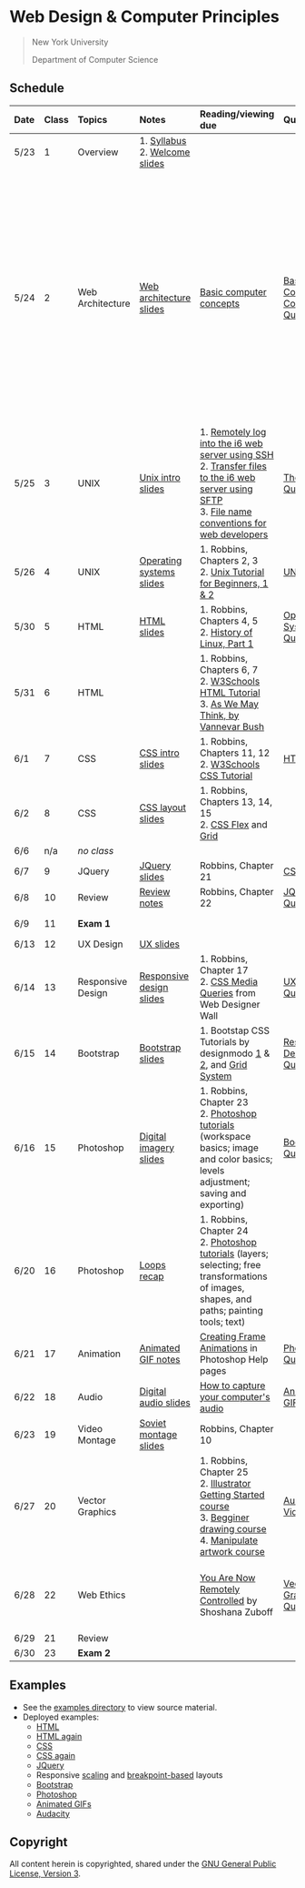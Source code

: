 # Web Design & Computer Principles

> New York University
>
> Department of Computer Science

## Schedule

| Date | Class | Topics            | Notes                                                                                                           | Reading/viewing due                                                                                                                                                                                                                                                                                                                                              | Quiz due                                                            | Assignment due                                                                                                                                                                                                                                                                                                                                                                                                                                                                                                                                                                                                                                             |
| :--- | :---- | :---------------- | :-------------------------------------------------------------------------------------------------------------- | :--------------------------------------------------------------------------------------------------------------------------------------------------------------------------------------------------------------------------------------------------------------------------------------------------------------------------------------------------------------- | :------------------------------------------------------------------ | :--------------------------------------------------------------------------------------------------------------------------------------------------------------------------------------------------------------------------------------------------------------------------------------------------------------------------------------------------------------------------------------------------------------------------------------------------------------------------------------------------------------------------------------------------------------------------------------------------------------------------------------------------------- |
| 5/23 | 1     | Overview          | 1. [Syllabus](syllabus.md)<br />2. [Welcome slides](https://nyu-computer-science.github.io/web-design/welcome/) |                                                                                                                                                                                                                                                                                                                                                                  |                                                                     |                                                                                                                                                                                                                                                                                                                                                                                                                                                                                                                                                                                                                                                            |
| 5/24 | 2     | Web Architecture  | [Web architecture slides](https://nyu-computer-science.github.io/web-design/web-architecture/)                  | [Basic computer concepts](https://knowledge.kitchen/Basic_computer_concepts)                                                                                                                                                                                                                                                                                     | [Basic Computer Concepts Quiz](https://forms.gle/5XXNtFUZ9JDicTqf8) | 1. [Complete consent form](https://goo.gl/forms/uxxgA3D9F3kA0KAR2)<br />2. [Join Slack](https://join.slack.com/t/nyu-webdesign/shared_invite/zt-19eh80cyc-5Hhk49l8xvuq~NeF1YNiiw)<br />3. Create [GitHub](https://github.com/) account<br />4. Install [Visual Studio Code](https://code.visualstudio.com/), [Live Share Extension Pack](https://marketplace.visualstudio.com/items?itemName=MS-vsliveshare.vsliveshare-pack) and the [Live Server](https://marketplace.visualstudio.com/items?itemName=ritwickdey.LiveServer) extension<br />5. [Change file extension settings](https://knowledge.kitchen/File_extension_settings_under_Windows_and_Mac) |
| 5/25 | 3     | UNIX              | [Unix intro slides](dhttps://nyu-computer-science.github.io/web-design/unix-intro/)                             | 1. [Remotely log into the i6 web server using SSH](https://knowledge.kitchen/Remotely_log_into_the_i6_web_server)<br />2. [Transfer files to the i6 web server using SFTP](https://knowledge.kitchen/Transfer_files_to_the_i6_web_server)<br />3. [File name conventions for web developers](https://knowledge.kitchen/File_name_conventions_for_web_developers) | [The Web Quiz](https://forms.gle/Y8KM6HfRjLiEUts89)                 |                                                                                                                                                                                                                                                                                                                                                                                                                                                                                                                                                                                                                                                            |
| 5/26 | 4     | UNIX              | [Operating systems slides](https://nyu-computer-science.github.io/web-design/operating-systems/)                | 1. Robbins, Chapters 2, 3<br />2. [Unix Tutorial for Beginners, 1 & 2](http://www.ee.surrey.ac.uk/Teaching/Unix/)                                                                                                                                                                                                                                                | [UNIX Quiz](https://forms.gle/Xnjid7ti9Q7o8q5y8)                    |                                                                                                                                                                                                                                                                                                                                                                                                                                                                                                                                                                                                                                                            |
| 5/30 | 5     | HTML              | [HTML slides](https://nyu-computer-science.github.io/web-design/html/)                                          | 1. Robbins, Chapters 4, 5<br />2. [History of Linux, Part 1](http://www.youtube.com/watch?v=afISni_-Z5g)                                                                                                                                                                                                                                                         | [Operating Systems Quiz](https://forms.gle/oBaEoWmAmq5JQNXW7)       |                                                                                                                                                                                                                                                                                                                                                                                                                                                                                                                                                                                                                                                            |
| 5/31 | 6     | HTML              |                                                                                                                 | 1. Robbins, Chapters 6, 7<br />2. [W3Schools HTML Tutorial](http://www.w3schools.com/html/)<br />3. [As We May Think, by Vannevar Bush](http://www.theatlantic.com/magazine/archive/1945/07/as-we-may-think/303881/)                                                                                                                                             |                                                                     | [UNIX Assignment](https://classroom.github.com/a/RtT5_BtY)                                                                                                                                                                                                                                                                                                                                                                                                                                                                                                                                                                                                 |
| 6/1  | 7     | CSS               | [CSS intro slides](https://nyu-computer-science.github.io/web-design/css/)                                      | 1. Robbins, Chapters 11, 12<br />2. [W3Schools CSS Tutorial](http://www.w3schools.com/css/)                                                                                                                                                                                                                                                                      | [HTML Quiz](https://forms.gle/2T86JPjRBhYiVarU8)                    |                                                                                                                                                                                                                                                                                                                                                                                                                                                                                                                                                                                                                                                            |
| 6/2  | 8     | CSS               | [CSS layout slides](https://nyu-computer-science.github.io/web-design/css-layout/)                              | 1. Robbins, Chapters 13, 14, 15<br />2. [CSS Flex](https://css-tricks.com/snippets/css/a-guide-to-flexbox/) and [Grid](https://css-tricks.com/snippets/css/complete-guide-grid/)                                                                                                                                                                                 |                                                                     | [HTML Assignment](https://classroom.github.com/a/_6eT8AQ1)                                                                                                                                                                                                                                                                                                                                                                                                                                                                                                                                                                                                 |
| 6/6  | n/a   | _no class_        |                                                                                                                 |                                                                                                                                                                                                                                                                                                                                                                  |                                                                     |                                                                                                                                                                                                                                                                                                                                                                                                                                                                                                                                                                                                                                                            |
| 6/7  | 9     | JQuery            | [JQuery slides](https://nyu-computer-science.github.io/web-design/jquery-intro/)                                | Robbins, Chapter 21                                                                                                                                                                                                                                                                                                                                              | [CSS Quiz](https://forms.gle/jGMcJzWQrxRMdXT79s)                    | [CSS Assignment](https://classroom.github.com/a/lnug3tHH)                                                                                                                                                                                                                                                                                                                                                                                                                                                                                                                                                                                                  |
| 6/8  | 10    | Review            | [Review notes](https://knowledge.kitchen/Web_Design_course_midterm_exam_review)                                 | Robbins, Chapter 22                                                                                                                                                                                                                                                                                                                                              | [JQuery Quiz](https://forms.gle/2jsbHe6KX5a9M7gQ9)                  |                                                                                                                                                                                                                                                                                                                                                                                                                                                                                                                                                                                                                                                            |
| 6/9  | 11    | **Exam 1**        |                                                                                                                 |                                                                                                                                                                                                                                                                                                                                                                  |                                                                     | [JQuery Assignment](https://classroom.github.com/a/LtVDBxJc)                                                                                                                                                                                                                                                                                                                                                                                                                                                                                                                                                                                               |
| 6/13 | 12    | UX Design         | [UX slides](https://nyu-computer-science.github.io/web-design/user-experience/)                                 |                                                                                                                                                                                                                                                                                                                                                                  |                                                                     |                                                                                                                                                                                                                                                                                                                                                                                                                                                                                                                                                                                                                                                            |
| 6/14 | 13    | Responsive Design | [Responsive design slides](https://nyu-computer-science.github.io/web-design/responsive-design/)                | 1. Robbins, Chapter 17<br />2. [CSS Media Queries](http://webdesignerwall.com/tutorials/css3-media-queries) from Web Designer Wall                                                                                                                                                                                                                               | [UX Design Quiz](https://forms.gle/Gc2nHKBXLdpxa8Lk7)               |                                                                                                                                                                                                                                                                                                                                                                                                                                                                                                                                                                                                                                                            |
| 6/15 | 14    | Bootstrap         | [Bootstrap slides](https://nyu-computer-science.github.io/web-design/bootstrap/)                                | 1. Bootstap CSS Tutorials by designmodo [1](https://www.youtube.com/watch?v=6M74rkwQP5g) & [2](https://www.youtube.com/watch?v=P2P2QrG59E8), and [Grid System](https://www.youtube.com/watch?v=tX_4HTQ6Pgc)                                                                                                                                                      | [Responsive Design Quiz](https://forms.gle/K1fjiP2cNndd1P7T8)       | [UX Design Assignment](https://classroom.github.com/a/gzyztOTd)                                                                                                                                                                                                                                                                                                                                                                                                                                                                                                                                                                                            |
| 6/16 | 15    | Photoshop         | [Digital imagery slides](https://nyu-computer-science.github.io/web-design/digital-imagery/)                    | 1. Robbins, Chapter 23<br />2. [Photoshop tutorials](https://helpx.adobe.com/photoshop/topics.html) (workspace basics; image and color basics; levels adjustment; saving and exporting)                                                                                                                                                                          | [Bootstrap Quiz](https://forms.gle/WutUm6LU3MqC2gvy7)               | [Responsive Design Assignmnet](https://classroom.github.com/a/xQZmShWI)                                                                                                                                                                                                                                                                                                                                                                                                                                                                                                                                                                                    |
| 6/20 | 16    | Photoshop         | [Loops recap](loops-recap.md)                                                                                   | 1. Robbins, Chapter 24<br />2. [Photoshop tutorials](https://helpx.adobe.com/photoshop/topics.html) (layers; selecting; free transformations of images, shapes, and paths; painting tools; text)                                                                                                                                                                 |                                                                     | [Bootstrap Assignment](https://classroom.github.com/a/Px2y2ZYD)                                                                                                                                                                                                                                                                                                                                                                                                                                                                                                                                                                                            |
| 6/21 | 17    | Animation         | [Animated GIF notes](https://knowledge.kitchen/Animated_GIFs)                                                   | [Creating Frame Animations](https://helpx.adobe.com/photoshop/using/creating-frame-animations.html) in Photoshop Help pages                                                                                                                                                                                                                                      | [Photoshop Quiz](https://forms.gle/H1etpffH4TtC4A2J6)               |                                                                                                                                                                                                                                                                                                                                                                                                                                                                                                                                                                                                                                                            |
| 6/22 | 18    | Audio             | [Digital audio slides](https://nyu-computer-science.github.io/web-design/digital-audio/list-more.md)            | [How to capture your computer's audio](https://knowledge.kitchen/How_to_capture_a_recording_of_your_computer_screen)                                                                                                                                                                                                                                             | [Animated GIF Quiz](https://forms.gle/VwWozWdHCp7uaqJF8)            | [Photoshop Assignment](https://classroom.github.com/a/0NxXXYW5)                                                                                                                                                                                                                                                                                                                                                                                                                                                                                                                                                                                            |
| 6/23 | 19    | Video Montage     | [Soviet montage slides](https://nyu-computer-science.github.io/web-design/soviet-montage)                       | Robbins, Chapter 10                                                                                                                                                                                                                                                                                                                                              |                                                                     | [Animated GIF Assignment](https://classroom.github.com/a/yBM-IvUH)                                                                                                                                                                                                                                                                                                                                                                                                                                                                                                                                                                                         |
| 6/27 | 20    | Vector Graphics   |                                                                                                                 | 1. Robbins, Chapter 25<br />2. [Illustrator Getting Started course](https://helpx.adobe.com/illustrator/tutorials.html)<br />3. [Begginer drawing course](https://helpx.adobe.com/illustrator/tutorials.html)<br />4. [Manipulate artwork course](https://helpx.adobe.com/illustrator/tutorials.html)                                                            | [Audio & Video Quiz](https://forms.gle/r4AwLiAJbkdP5RhNA)           | [Digital Video Assignment](https://classroom.github.com/a/Nc1IsNyv)                                                                                                                                                                                                                                                                                                                                                                                                                                                                                                                                                                                        |
| 6/28 | 22    | Web Ethics        |                                                                                                                 | [You Are Now Remotely Controlled](https://www.nytimes.com/2020/01/24/opinion/surveillance-capitalism.html) by Shoshana Zuboff                                                                                                                                                                                                                                    | [Vector Graphics Quiz](https://forms.gle/eSb13NA7wtt5broW6)         | [Web Ethics Assignment](https://knowledge.kitchen/Web_ethics_assignment)<br />(**no work accepted past this date**)                                                                                                                                                                                                                                                                                                                                                                                                                                                                                                                                        |
| 6/29 | 21    | Review            |                                                                                                                 |                                                                                                                                                                                                                                                                                                                                                                  |                                                                     |                                                                                                                                                                                                                                                                                                                                                                                                                                                                                                                                                                                                                                                            |
| 6/30 | 23    | **Exam 2**        |                                                                                                                 |                                                                                                                                                                                                                                                                                                                                                                  |                                                                     |                                                                                                                                                                                                                                                                                                                                                                                                                                                                                                                                                                                                                                                            |

## Examples

- See the [examples directory](https://github.com/nyu-web-design/course-materials/tree/main/examples) to view source material.
- Deployed examples:
  - [HTML](https://nyu-web-design.github.io/course-materials/examples/1.html-intro)
  - [HTML again](https://nyu-web-design.github.io/course-materials/examples/2.html-again)
  - [CSS](https://nyu-web-design.github.io/course-materials/examples/3.css-intro)
  - [CSS again](https://nyu-web-design.github.io/course-materials/examples/4.css-layout)
  - [JQuery](https://nyu-web-design.github.io/course-materials/examples/5.jquery-intro)
  - Responsive [scaling](https://nyu-web-design.github.io/course-materials/examples/7.responsive-design/responsive_scaling/) and [breakpoint-based](https://nyu-web-design.github.io/course-materials/examples/7.responsive-design/responsive_breakpoints/) layouts
  - [Bootstrap](https://nyu-web-design.github.io/course-materials/examples/8.bootstrap-intro/)
  - [Photoshop](https://nyu-web-design.github.io/course-materials/examples/9.photoshop/)
  - [Animated GIFs](https://nyu-web-design.github.io/course-materials/examples/10.animated-gifs/)
  - [Audacity](https://nyu-web-design.github.io/course-materials/examples/11.audacity)

## Copyright

All content herein is copyrighted, shared under the [GNU General Public License, Version 3](./LICENSE).
